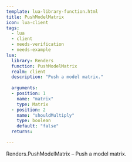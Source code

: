 ```yaml
---
template: lua-library-function.html
title: PushModelMatrix
icon: lua-client
tags:
  - lua
  - client
  - needs-verification
  - needs-example
lua:
  library: Renders
  function: PushModelMatrix
  realm: client
  description: "Push a model matrix."
  
  arguments:
  - position: 1
    name: "matrix"
    type: Matrix
  - position: 2
    name: "shouldMultiply"
    type: boolean
    default: "false"
  returns:
    
---
```


<div class="lua__search__keywords">
Renders.PushModelMatrix &#x2013; Push a model matrix.
</div>
